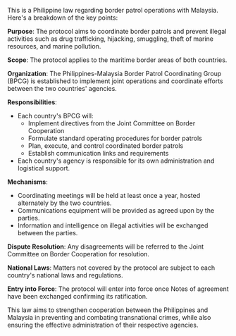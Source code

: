 This is a Philippine law regarding border patrol operations with Malaysia. Here's a breakdown of the key points:

**Purpose**: The protocol aims to coordinate border patrols and prevent illegal activities such as drug trafficking, hijacking, smuggling, theft of marine resources, and marine pollution.

**Scope**: The protocol applies to the maritime border areas of both countries.

**Organization**: The Philippines-Malaysia Border Patrol Coordinating Group (BPCG) is established to implement joint operations and coordinate efforts between the two countries' agencies.

**Responsibilities**:

* Each country's BPCG will:
	+ Implement directives from the Joint Committee on Border Cooperation
	+ Formulate standard operating procedures for border patrols
	+ Plan, execute, and control coordinated border patrols
	+ Establish communication links and requirements
* Each country's agency is responsible for its own administration and logistical support.

**Mechanisms**:

* Coordinating meetings will be held at least once a year, hosted alternately by the two countries.
* Communications equipment will be provided as agreed upon by the parties.
* Information and intelligence on illegal activities will be exchanged between the parties.

**Dispute Resolution**: Any disagreements will be referred to the Joint Committee on Border Cooperation for resolution.

**National Laws**: Matters not covered by the protocol are subject to each country's national laws and regulations.

**Entry into Force**: The protocol will enter into force once Notes of agreement have been exchanged confirming its ratification.

This law aims to strengthen cooperation between the Philippines and Malaysia in preventing and combating transnational crimes, while also ensuring the effective administration of their respective agencies.